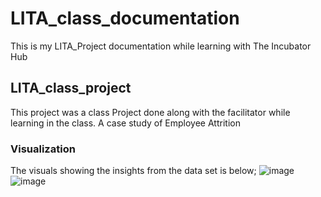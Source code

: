 # LITA_class_documentation
This is my LITA_Project documentation while learning with The Incubator Hub
## LITA_class_project
This project was a class Project done along with the facilitator while learning in the class.
A case study of Employee Attrition
### Visualization
The visuals showing the insights from the data set is below;
![image](https://github.com/user-attachments/assets/4ea05982-4adf-4b98-b489-892eea066fd5)
![image](https://github.com/user-attachments/assets/a60597b2-80cc-460e-bf0e-ee9d66ad755b)


